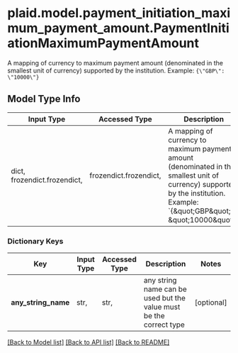 # plaid.model.payment_initiation_maximum_payment_amount.PaymentInitiationMaximumPaymentAmount

A mapping of currency to maximum payment amount (denominated in the smallest unit of currency) supported by the institution.  Example: `{\"GBP\": \"10000\"}` 

## Model Type Info
Input Type | Accessed Type | Description | Notes
------------ | ------------- | ------------- | -------------
dict, frozendict.frozendict,  | frozendict.frozendict,  | A mapping of currency to maximum payment amount (denominated in the smallest unit of currency) supported by the institution.  Example: &#x60;{\&quot;GBP\&quot;: \&quot;10000\&quot;}&#x60;  | 

### Dictionary Keys
Key | Input Type | Accessed Type | Description | Notes
------------ | ------------- | ------------- | ------------- | -------------
**any_string_name** | str,  | str,  | any string name can be used but the value must be the correct type | [optional] 

[[Back to Model list]](../../README.md#documentation-for-models) [[Back to API list]](../../README.md#documentation-for-api-endpoints) [[Back to README]](../../README.md)

